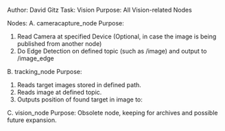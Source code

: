 Author: David Gitz
Task: Vision
Purpose: All Vision-related Nodes

Nodes:
A. cameracapture_node
Purpose:
1. Read Camera at specified Device (Optional, in case the image is being published from another node)
2. Do Edge Detection on defined topic (such as <camera>/image) and output to  <camera>/image_edge

B. tracking_node
Purpose:
1. Reads target images stored in defined path.
2. Reads image at defined topic.
3. Outputs position of found target in image to: 

C. vision_node
Purpose: Obsolete node, keeping for archives and possible future expansion.
